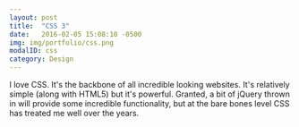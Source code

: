 ```yaml
---
layout: post
title:  "CSS 3"
date:   2016-02-05 15:08:10 -0500
img: img/portfolio/css.png
modalID: css
category: Design
---
```

I love CSS. It's the backbone of all incredible looking websites. It's relatively simple (along with HTML5) but it's powerful. Granted, a bit of jQuery thrown in will provide some incredible functionality, but at the bare bones level CSS has treated me well over the years. 